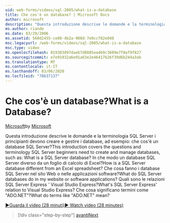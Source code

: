 ```yaml
---
uid: web-forms/videos/sql-2005/what-is-a-database
title: Che cos'è un database? | Microsoft Docs
author: microsoft
description: "Questa introduzione descrive le domande e la terminologia SQL Server i principianti devono creare e gestire i database, ad esempio: che cos'è un database SQL Server? Come..."
ms.author: riande
ms.date: 03/29/2006
ms.assetid: 560d2455-ce08-4b2a-900d-7e9ccf82e048
msc.legacyurl: /web-forms/videos/sql-2005/what-is-a-database
msc.type: video
ms.openlocfilehash: 019383897daeb7d8885ea4b9c3609e7f8ef9f827
ms.sourcegitcommit: e7e91932a6e91a63e2e46417626f39d6b244a3ab
ms.translationtype: MT
ms.contentlocale: it-IT
ms.lasthandoff: 03/06/2020
ms.locfileid: "78637137"
---
```

# <a name="what-is-a-database"></a><span data-ttu-id="41fdd-105">Che cos'è un database?</span><span class="sxs-lookup"><span data-stu-id="41fdd-105">What is a Database?</span></span>

<span data-ttu-id="41fdd-106">[Microsoft](https://github.com/microsoft)</span><span class="sxs-lookup"><span data-stu-id="41fdd-106">by [Microsoft](https://github.com/microsoft)</span></span>

<span data-ttu-id="41fdd-107">Questa introduzione descrive le domande e la terminologia SQL Server i principianti devono creare e gestire i database, ad esempio: che cos'è un database SQL Server?</span><span class="sxs-lookup"><span data-stu-id="41fdd-107">This introduction covers the questions and terminology SQL Server beginners need to create and manage databases, such as: What is a SQL Server database?</span></span> <span data-ttu-id="41fdd-108">In che modo un database SQL Server diverso da un foglio di calcolo di Excel?</span><span class="sxs-lookup"><span data-stu-id="41fdd-108">How is a SQL Server database different from an Excel spreadsheet?</span></span> <span data-ttu-id="41fdd-109">Che cosa fanno i database SQL Server nel sito Web o nelle applicazioni software?</span><span class="sxs-lookup"><span data-stu-id="41fdd-109">What do SQL Server databases do in my website or software applications?</span></span> <span data-ttu-id="41fdd-110">Quali sono le relazioni SQL Server Express ' Visual Studio Express?</span><span class="sxs-lookup"><span data-stu-id="41fdd-110">What's SQL Server Express' relation to Visual Studio Express?</span></span> <span data-ttu-id="41fdd-111">Che cosa significano termini come "ADO.NET"?</span><span class="sxs-lookup"><span data-stu-id="41fdd-111">What do terms like "ADO.NET" mean?</span></span>

[<span data-ttu-id="41fdd-112">&#9654;Guarda il video (28 minuti)</span><span class="sxs-lookup"><span data-stu-id="41fdd-112">&#9654; Watch video (28 minutes)</span></span>](https://channel9.msdn.com/Blogs/ASP-NET-Site-Videos/what-is-a-database)

> [!div class="step-by-step"]
> [<span data-ttu-id="41fdd-113">avanti</span><span class="sxs-lookup"><span data-stu-id="41fdd-113">Next</span></span>](understanding-database-tables-and-records.md)

